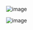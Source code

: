

![image](https://github.com/bhurtelmanish/CRUD_profile_finder/assets/135348953/06a6ba0b-84db-4d44-8d59-94b1941ed02b)

![image](https://github.com/bhurtelmanish/CRUD_profile_finder/assets/135348953/72779f28-bdc5-474e-9e50-0a8b89f82309)

